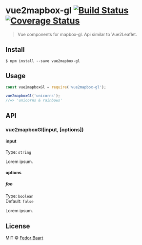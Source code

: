 # vue2mapbox-gl [![Build Status](https://travis-ci.org/SiggyF/vue2mapbox-gl.svg?branch=master)](https://travis-ci.org/SiggyF/vue2mapbox-gl) [![Coverage Status](https://coveralls.io/repos/github/SiggyF/vue2mapbox-gl/badge.svg?branch=master)](https://coveralls.io/github/SiggyF/vue2mapbox-gl?branch=master)

> Vue components for mapbox-gl. Api similar to Vue2Leaflet.


## Install

```
$ npm install --save vue2mapbox-gl
```


## Usage

```js
const vue2mapboxGl = require('vue2mapbox-gl');

vue2mapboxGl('unicorns');
//=> 'unicorns & rainbows'
```


## API

### vue2mapboxGl(input, [options])

#### input

Type: `string`

Lorem ipsum.

#### options

##### foo

Type: `boolean`<br>
Default: `false`

Lorem ipsum.


## License

MIT © [Fedor Baart](https://github.com/openearth/vue2mapbox-gl)

